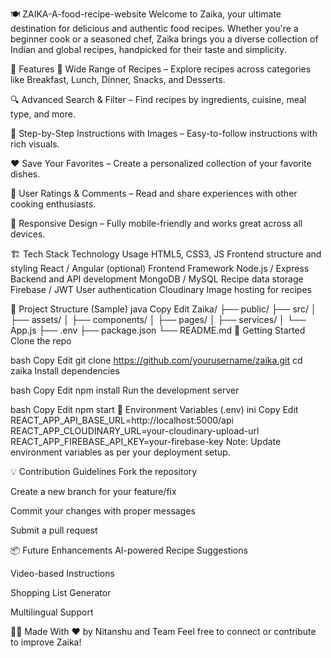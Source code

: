 🍽️ ZAIKA-A-food-recipe-website
Welcome to Zaika, your ultimate destination for delicious and authentic food recipes. Whether you're a beginner cook or a seasoned chef, Zaika brings you a diverse collection of Indian and global recipes, handpicked for their taste and simplicity.

🌟 Features
🥘 Wide Range of Recipes – Explore recipes across categories like Breakfast, Lunch, Dinner, Snacks, and Desserts.

🔍 Advanced Search & Filter – Find recipes by ingredients, cuisine, meal type, and more.

📸 Step-by-Step Instructions with Images – Easy-to-follow instructions with rich visuals.

❤️ Save Your Favorites – Create a personalized collection of your favorite dishes.

📝 User Ratings & Comments – Read and share experiences with other cooking enthusiasts.

📱 Responsive Design – Fully mobile-friendly and works great across all devices.

🏗️ Tech Stack
Technology	Usage
HTML5, CSS3, JS	Frontend structure and styling
React / Angular (optional)	Frontend Framework
Node.js / Express	Backend and API development
MongoDB / MySQL	Recipe data storage
Firebase / JWT	User authentication
Cloudinary	Image hosting for recipes

📂 Project Structure (Sample)
java
Copy
Edit
Zaika/
├── public/
├── src/
│   ├── assets/
│   ├── components/
│   ├── pages/
│   ├── services/
│   └── App.js
├── .env
├── package.json
└── README.md
🚀 Getting Started
Clone the repo

bash
Copy
Edit
git clone https://github.com/yourusername/zaika.git
cd zaika
Install dependencies

bash
Copy
Edit
npm install
Run the development server

bash
Copy
Edit
npm start
🔐 Environment Variables (.env)
ini
Copy
Edit
REACT_APP_API_BASE_URL=http://localhost:5000/api
REACT_APP_CLOUDINARY_URL=your-cloudinary-upload-url
REACT_APP_FIREBASE_API_KEY=your-firebase-key
Note: Update environment variables as per your deployment setup.

💡 Contribution Guidelines
Fork the repository

Create a new branch for your feature/fix

Commit your changes with proper messages

Submit a pull request

📦 Future Enhancements
AI-powered Recipe Suggestions

Video-based Instructions

Shopping List Generator

Multilingual Support

🧑‍🍳 Made With ❤️ by Nitanshu and Team
Feel free to connect or contribute to improve Zaika!
